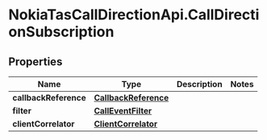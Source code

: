# NokiaTasCallDirectionApi.CallDirectionSubscription

## Properties
Name | Type | Description | Notes
------------ | ------------- | ------------- | -------------
**callbackReference** | [**CallbackReference**](CallbackReference.md) |  | 
**filter** | [**CallEventFilter**](CallEventFilter.md) |  | 
**clientCorrelator** | [**ClientCorrelator**](ClientCorrelator.md) |  | 


